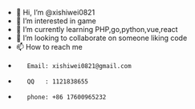 - 👋 Hi, I’m @xishiwei0821
- 👀 I’m interested in game
- 🌱 I’m currently learning PHP,go,python,vue,react
- 💞️ I’m looking to collaborate on someone liking code
- 📫 How to reach me
-        Email: xishiwei0821@gmail.com
-        QQ   : 1121838655
-        phone: +86 17600965232

<!---
xishiwei0821/xishiwei0821 is a ✨ special ✨ repository because its `README.md` (this file) appears on your GitHub profile.
You can click the Preview link to take a look at your changes.
--->
